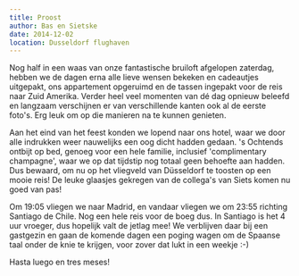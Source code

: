 ```yaml
---
title: Proost
author: Bas en Sietske
date: 2014-12-02
location: Dusseldorf flughaven
---
```


Nog half in een waas van onze fantastische bruiloft afgelopen zaterdag, hebben we de dagen erna alle lieve wensen bekeken en cadeautjes uitgepakt, ons appartement opgeruimd en de tassen ingepakt voor de reis naar Zuid Amerika. Verder heel veel momenten van dé dag opnieuw beleefd en langzaam verschijnen er van verschillende kanten ook al de eerste foto's. Erg leuk om op die manieren na te kunnen genieten. 

Aan het eind van het feest konden we lopend naar ons hotel, waar we door alle indrukken weer nauwelijks een oog dicht hadden gedaan. 's Ochtends ontbijt op bed, genoeg voor een hele familie, inclusief 'complimentary champagne', waar we op dat tijdstip nog totaal geen behoefte aan hadden. Dus bewaard, om nu op het vliegveld van Düsseldorf te toosten op een mooie reis! De leuke glaasjes gekregen van de collega's van Siets komen nu goed van pas!

Om 19:05 vliegen we naar Madrid, en vandaar vliegen we om 23:55 richting Santiago de Chile. Nog een hele reis voor de boeg dus. In Santiago is het 4 uur vroeger, dus hopelijk valt de jetlag mee! We verblijven daar bij een gastgezin en gaan de komende dagen een poging wagen om de Spaanse taal onder de knie te krijgen, voor zover dat lukt in een weekje :-)

Hasta luego en tres meses!
